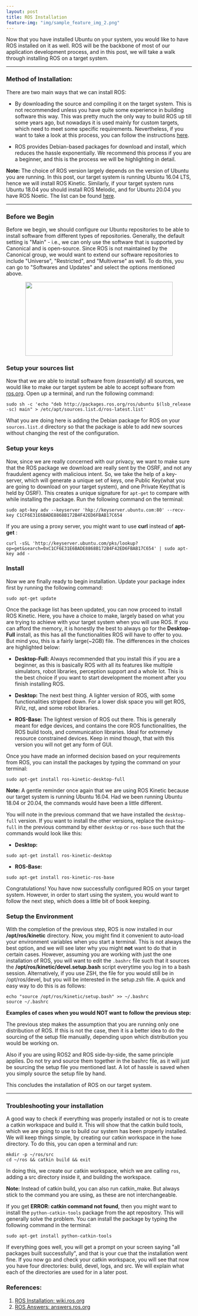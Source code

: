 ```yaml
---
layout: post
title: ROS Installation
feature-img: "img/sample_feature_img_2.png"
---
```


Now that you have installed Ubuntu on your system, you would like to have ROS installed on it as well. ROS will be the backbone of most of our application development process, and in this post, we will take a walk through installing ROS on a target system.

---
### Method of Installation:

There are two main ways that we can install ROS:

* By downloading the source and compiling it on the target system. This is not recommended unless you have quite some experience in building software this way. This was pretty much the only way to build ROS up till some years ago, but nowadays it is used mainly for custom targets, which need to meet some specific requirements. Nevertheless, if you want to take a look at this process, you can follow the instructions [here](http://wiki.ros.org/kinetic/Installation/Source).

* ROS provides Debian-based packages for download and install, which reduces the hassle exponentially. We recommend this process if you are a beginner, and this is the process we will be highlighting in detail.

**Note:** The choice of ROS version largely depends on the version of Ubuntu you are running. In this post, our target system is running Ubuntu 16.04 LTS, hence we will install ROS Kinetic. Similarly, if your target system runs Ubuntu 18.04 you should install ROS Melodic, and for Ubuntu 20.04 you have ROS Noetic. The list can be found [here](http://wiki.ros.org/ROS/Installation).  

---

### Before we Begin

Before we begin, we should configure our Ubuntu repositories to be able to install software from different types of repositories. Generally, the default setting is "Main" - i.e., we can only use the software that is supported by Canonical and is open-source. Since ROS is not maintained by the Canonical group, we would want to extend our software repositories to include "Universe", "Restricted", and "Multiverse" as well. To do this, you can go to "Softwares and Updates" and select the options mentioned above.

<p align="center">
  <img width="400" height="200" src="https://raw.githubusercontent.com/master-coro/rtros-documentation/master/img/ros-img01.png">
</p>

### Setup your sources list

Now that we are able to install software from *(essentially)* all sources, we would like to make our target system be able to accept software from [ros.org](http://www.ros.org). Open up a terminal, and run the following command:

```shell
sudo sh -c 'echo "deb http://packages.ros.org/ros/ubuntu $(lsb_release -sc) main" > /etc/apt/sources.list.d/ros-latest.list'
```
What you are doing here is adding the Debian package for ROS on your `sources.list.d` directory so that the package is able to add new sources without changing the rest of the configuration.

### Setup your keys

Now, since we are really concerned with our privacy, we want to make sure that the ROS package we download are really sent by the OSRF, and not any fraudulent agency with malicious intent. So, we take the help of a key-server, which will generate a unique set of keys, one Public Key(what you are going to download on your target system), and one Private Key(that is held by OSRF). This creates a unique signature for `apt-get` to compare with while installing the package. Run the following command on the terminal:

```shell
sudo apt-key adv --keyserver 'hkp://keyserver.ubuntu.com:80' --recv-key C1CF6E31E6BADE8868B172B4F42ED6FBAB17C654
```
 If you are using a proxy server, you might want to use **curl** instead of **apt-get** :

 ```shell
curl -sSL 'http://keyserver.ubuntu.com/pks/lookup?op=get&search=0xC1CF6E31E6BADE8868B172B4F42ED6FBAB17C654' | sudo apt-key add -
 ```

### Install

Now we are finally ready to begin installation. Update your package index first by running the following command:
```shell
sudo apt-get update
```

Once the package list has been updated, you can now proceed to install ROS Kinetic. Here, you have a choice to make, largely based on what you are trying to achieve with your target system when you will use ROS. If you can afford the memory, it is honestly the best to always go for the **Desktop-Full** install, as this has all the functionalities ROS will have to offer to you. But mind you, this is a fairly large(~2GB) file. The differences in the choices are highlighted below:

* **Desktop-Full:** Always recommended that you install this if you are a beginner, as this is basically ROS with all its features like multiple simulators, robot libraries, perception support and a whole lot. This is the best choice if you want to start development the moment after you finish installing ROS.

* **Desktop:** The next best thing. A lighter version of ROS, with some functionalities stripped down. For a lower disk space you will get ROS, RViz, rqt, and some robot libraries.

* **ROS-Base:** The lightest version of ROS out there. This is generally meant for edge devices, and contains the core ROS functionalities, the ROS build tools, and communication libraries. Ideal for extremely resource constrained devices. Keep in mind though, that with this version you will not get any form of GUI.

Once you have made an informed decision based on your requirements from ROS, you can install the packages by typing the command on your terminal:

```shell
sudo apt-get install ros-kinetic-desktop-full
```
**Note:** A gentle reminder once again that we are using ROS Kinetic because our target system is running Ubuntu 16.04. Had we been running Ubuntu 18.04 or 20.04, the commands would have been a little different.

You will note in the previous command that we have installed the `desktop-full` version. If you want to install the other versions, replace the `desktop-full` in the previous command by either `desktop` or `ros-base` such that the commands would look like this:
* **Desktop:**
```shell
sudo apt-get install ros-kinetic-desktop
```

* **ROS-Base:**
```shell
sudo apt-get install ros-kinetic-ros-base
```

Congratulations! You have now successfully configured ROS on your target system. However, in order to start using the system, you would want to follow the next step, which does a little bit of book keeping.

### Setup the Environment

With the completion of the previous step, ROS is now installed in our **/opt/ros/kinetic** directory. Now, you might find it convenient to auto-load your environment variables when you start a terminal. This is not always the best option, and we will see later why you might **not** want to do that in certain cases. However, assuming you are working with just the one installation of ROS, you will want to edit the `.bashrc` file such that it sources the **/opt/ros/kinetic/devel.setup.bash** script everytime you log in to a bash session. Alternatively, if you use ZSH, the file for you would still be in /opt/ros/devel, but you will be interested in the setup.zsh file. A quick and easy way to do this is as follows:
```shell
echo "source /opt/ros/kinetic/setup.bash" >> ~/.bashrc
source ~/.bashrc
```
**Examples of cases when you would NOT want to follow the previous step:**

The previous step makes the assumption that you are running only one distribution of ROS. If this is not the case, then it is a better idea to do the sourcing of the setup file manually, depending upon which distribution you would be working on.

Also if you are using ROS2 and ROS side-by-side, the same principle applies. Do not try and source them together in the bashrc file, as it will just be sourcing the setup file you mentioned last. A lot of hassle is saved when you simply source the setup file by hand.

This concludes the installation of ROS on our target system.

---

### Troubleshooting your installation

A good way to check if everything was properly installed or not is to create a catkin workspace and build it. This will show that the catkin build tools, which we are going to use to build our system has been properly installed. We will keep things simple, by creating our catkin workspace in the `home` directory. To do this, you can open a terminal and run:
```shell
mkdir -p ~/ros/src
cd ~/ros && catkin build && exit
```
In doing this, we create our catkin workspace, which we are calling `ros`, adding a src directory inside it, and building the workspace.

**Note:** Instead of catkin build, you can also run catkin_make. But always stick to the command you are using, as these are not interchangeable.

If you get **ERROR: catkin command not found**, then you might want to install the `python-catkin-tools` package from the apt repository. This will generally solve the problem. You can install the package by typing the following command in the terminal:

```shell
sudo apt-get install python-catkin-tools
```
If everything goes well, you will get a prompt on your screen saying "all packages built successfully", and that is your cue that the installation went fine. If you now go and check your catkin workspace, you will see that now you have four directories: build, devel, logs, and src. We will explain what each of the directories are used for in a later post.

### References:

1. [ROS Installation: wiki.ros.org](http://wiki.ros.org/kinetic/Installation/Ubuntu)
1. [ROS Answers: answers.ros.org](https://answers.ros.org/question/231691/what-are-the-keys-in-the-installation-guide/)
